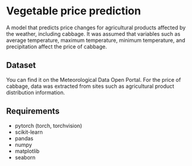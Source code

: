 # Vegetable price prediction
A model that predicts price changes for agricultural products affected by the weather, including cabbage.
It was assumed that variables such as average temperature, maximum temperature, minimum temperature, and precipitation affect the price of cabbage.

## Dataset
You can find it on the Meteorological Data Open Portal.
For the price of cabbage, data was extracted from sites such as agricultural product distribution information.

## Requirements
- pytorch (torch, torchvision)
- scikit-learn
- pandas
- numpy
- matplotlib
- seaborn
